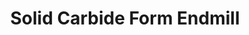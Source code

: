 ---
# layout: product_detail
title: Solid Carbide Form Endmill
img: /assets/images/special/Solid_Carbide_Form_Endmill-min.png
---